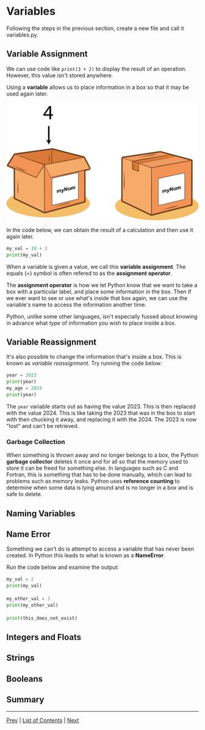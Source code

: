 # Variables

Following the steps in the previous section, create a new file and call it variables.py.

## Variable Assignment

We can use code like `print(3 + 2)` to display the result of an operation. However, this value isn't stored anywhere.

Using a **variable** allows us to place information in a box so that it may be used again later.

![](./pictures/variable-box.png)

In the code below, we can obtain the result of a calculation and then use it again later.

```python
my_val = 10 + 2
print(my_val)
```

When a variable is given a value, we call this **variable assignment**. The equals (=) symbol is often refered to as the **assignment operator**.

The **assignment operator** is how we let Python know that we want to take a box with a particular label, and place some information in the box. Then if we ever want to see or use what's inside that box again, we can use the variable's name to access the information another time.

Python, unlike some other languages, isn't especially fussed about knowing in advance what _type_ of information you wish to place inside a box. 

## Variable Reassignment

It's also possible to change the information that's inside a box. This is known as *variable reassignment*. Try running the code below:

```python
year = 2023
print(year)
my_age = 2024
print(year)
```

The `year` variable starts out as having the value 2023. This is then replaced with the value 2024. This is like taking the 2023 that was in the box to start with then chucking it away, and replacing it with the 2024. The 2023 is now "lost" and can't be retrieved.

### Garbage Collection

When something is thrown away and no longer belongs to a box, the Python **garbage collector** deletes it once and for all so that the memory used to store it can be freed for something else. In languages such as C and Fortran, this is something that has to be done manually, which can lead to problems such as memory leaks. Python uses **reference counting** to determine when some data is lying around and is no longer in a box and is safe to delete. 

## Naming Variables
## Name Error

Something we can't do is attempt to access a variable that has never been created. In Python this leads to what is known as a **NameError**.

Run the code below and examine the output:

```python
my_val = 2
print(my_val)

my_other_val = 3
print(my_other_val)

print(this_does_not_exist)
```
## Integers and Floats
## Strings
## Booleans
## Summary
---
[Prev](getting-started.md) | [List of Contents](README.md) | [Next](collections.md)